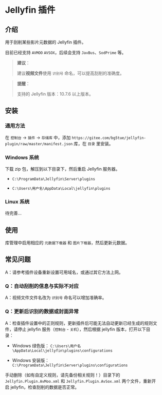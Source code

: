 # Jellyfin 插件

## 介绍

用于刮削某些影片元数据的 Jellyfin 插件。

目前已经支持 `AVMOO` `AVSOX`，后续会支持 `JavBus`、`SodPrime` 等。

> **建议**：
> 
> 建议**视频文件**使用 `识别号` 命名，可以提高刮削的准确度。

> **提醒**：
>
> 支持的 Jellyfin 版本：10.7.6 以上版本。

## 安装

### 通用方法

在 `控制台` -> `插件` -> `存储库` 中，添加 `https://gitee.com/bg5tue/jellyfin-plugin/raw/master/manifest.json` 库，在 `目录` 里安装。

### Windows 系统

下载 zip 包，解压到以下目录下，然后重启 Jellyfin 服务器。

*  `C:\ProgramData\Jellyfin\Server\plugins`

*  `C:\Users\用户名\AppData\Local\jellyfin\plugins`

### Linux 系统

待完善...

## 使用
库管理中启用相应的 `元数据下载器` 和 `图片下载器`，然后更新元数据。

## 常见问题

A：请参考插件设备重新设置可用域名，或通过其它方法上网。

### Q：自动刮削的信息与实际不对应

A：视频文件文件名改为 `识别号` 命名可以增加准确率。

### Q：更新后识别的数据或封面异常

A：检查插件设置中的正则规则，更新插件后可能无法自动更新已经生成的规则文件，请停止 jellyfin 服务（`控制台` - `关机`），然后根据 jellyfin 版本，打开以下目录：

* Windows 绿色版：
  `C:\Users\用户名\AppData\Local\jellyfin\plugins\configurations` 

* Windows 安装版：`C:\ProgramData\Jellyfin\Server\plugins\configurations`

手动删除（如有自定义规则，请先备份相关规则！）目录下的 `Jellyfin.Plugin.AvMoo.xml` 和 `Jellyfin.Plugin.AvSox.xml` 两个文件，重新开启 jellyfin，检查刮削的数据是否正常。
